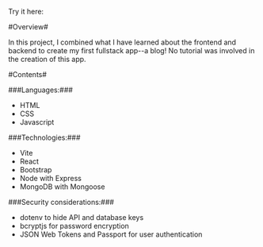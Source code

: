 Try it here: 

#Overview#

In this project, I combined what I have learned about the frontend and backend to create my first fullstack app--a blog! No tutorial was involved in the creation of this app.

#Contents#

###Languages:###
- HTML
- CSS
- Javascript

###Technologies:###
- Vite 
- React 
- Bootstrap
- Node with Express
- MongoDB with Mongoose 

###Security considerations:###
- dotenv to hide API and database keys
- bcryptjs for password encryption
- JSON Web Tokens and Passport for user authentication